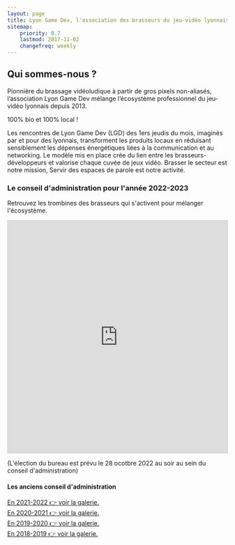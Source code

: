 ```yaml
---
layout: page
title: Lyon Game Dev, l'association des brasseurs du jeu-vidéo lyonnais.
sitemap:
    priority: 0.7
    lastmod: 2017-11-02
    changefreq: weekly
---
```

## Qui sommes-nous ?

Pionnière du brassage vidéoludique à partir de gros pixels non-aliasés, l’association Lyon Game Dev mélange l’écosystème professionnel du jeu-vidéo lyonnais depuis 2013.

100% bio et 100% local !

Les rencontres de Lyon Game Dev (LGD) des 1ers jeudis du mois, imaginés par et pour des lyonnais, transforment les produits locaux en réduisant sensiblement les dépenses énergétiques liées à la communication et au networking. Le modèle mis en place crée du lien entre les brasseurs-développeurs et valorise chaque cuvée de jeux vidéo.
Brasser le secteur est notre mission,
Servir des espaces de parole est notre activité.

### Le conseil d'administration pour l'année 2022-2023
<div class="box">
  <p>
  Retrouvez les trombines des brasseurs qui s'activent pour mélanger l'écosystème.
  </p>
</div>

<iframe class="airtable-embed" src="https://airtable.com/embed/shrYTfBLnlxUhVhS5?backgroundColor=purple&viewControls=on" frameborder="0" onmousewheel="" width="100%" height="533" style="background: transparent; border: 1px solid #ccc;"></iframe>

(L'élection du bureau est prévu le 28 ocotbre 2022 au soir au sein du conseil d'administration)

#### Les anciens conseil d'administration

[En 2021-2022 👉 voir la galerie.](https://airtable.com/shr87QWSBGCkn8cbu)  
[En 2020-2021 👉 voir la galerie.](https://airtable.com/shrG5SU4LoTaRgCXP)  
[En 2019-2020 👉 voir la galerie.](https://airtable.com/shr2pgdrcHWH0TDNZ)  
[En 2018-2019 👉 voir la galerie.](https://airtable.com/shrtZiZRMQDOVmB2I)
